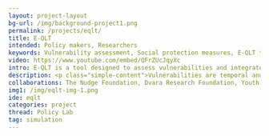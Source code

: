 ```yaml
---
layout: project-layout
bg-url: /img/background-project1.png
permalink: /projects/eqlt/
title: E-QLT
intended: Policy makers, Researchers
keywords: Vulnerability assessment, Social protection measures, E-QLT tool, Vulnerability mapping, Social protection score, Household vulnerability analysis, Policy decision-making, Social protection gaps, Vulnerability dimensions, Impact simulation, Targeted strategies, Resilience building, Social capital enhancement, Evidence-based policymaking, Vulnerability research
video: https://www.youtube.com/embed/QFrZUcJqyXc
intro: E-QLT is a tool designed to assess vulnerabilities and integrate social protection measures for households. By analyzing factors such as demography, income, expenditure, and access to social protection measures, E-QLT offers valuable insights into a household's vulnerability level.
description: <p class="simple-content">Vulnerabilities are temporal and dynamic in nature, and form an intricate web stemming from different dimensions, such as finance, caste, gender, education, health, and social capital. Schemes and policies are designed to help families and households to tackle vulnerabilities, but it is difficult to map how different schemes stitch together social protection for a particular household.</p> <p class="simple-content">Using a calculation known as the Social Protection Score, which functions similarly to a credit score, E-QLT measures the intensity of vulnerability and identifies the most effective schemes and benefits to enhance social protection.</p> <p class="simple-content">Key features of E-QLT&colon; <ul> <li>Simulates shocks and assesses the impact of schemes on households.</li> <li>Enables policymakers to make informed decisions and address gaps in social protection.</li> <li>Facilitates the crafting of targeted strategies for comprehensive social protection.</li> </ul> </p>E-QLT's approach&colon; <ul> <li>Uses system dynamic modeling to represent a household's state.</li> <li>Considers parameters like demography, income, expenditure, and access to social protection measures.</li> <li>Calculates a Social Protection Score with three dimensions&colon; Health, Education, and Finance.</li> <li>Scores are derived by running the model for 10 years, calculating monthly Social Protection Scores.</li> <li>Temporality and intensity of vulnerability are understood through this approach.</li> <li>Households with a Social Protection Score below 300 are considered vulnerable.</li> </ul> </p> <p class="simple-content">In summary, E-QLT, currently in development at Fields of View, is an innovative tool that evaluates vulnerabilities, calculates a Social Protection Score, and facilitates informed decision-making to strengthen social protection measures for households.</p> <p><a href="/publications/E-QLT-Report_Measuring-Vulnerability-to-Improve-Social-Protection_Fields-of-View.pdf" class="downloadbrochure">Read the E-QLT Report here.</a></p>
collaborations: The Nudge Foundation, Dvara Research Foundation, Youth for Unity and Voluntary Action, UNICEF Maharashtra
img1: /img/eqlt-img-1.png
ide: eqlt
categories: project
thread: Policy Lab
tag: simulation
---
```

